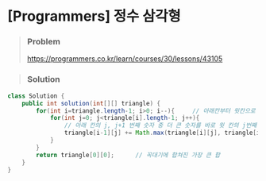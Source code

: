 # [Programmers] 정수 삼각형



> ### Problem
>
> https://programmers.co.kr/learn/courses/30/lessons/43105
>



> ### Solution

```java
class Solution {
    public int solution(int[][] triangle) {
        for(int i=triangle.length-1; i>0; i--){		// 아래칸부터 윗칸으로 조회
            for(int j=0; j<triangle[i].length-1; j++){
                // 아래 칸의 j, j+1 번째 숫자 중 더 큰 숫자를 바로 윗 칸의 j번째 칸에 합쳐놓는다
                triangle[i-1][j] += Math.max(triangle[i][j], triangle[i][j+1]);
            }
        }
        return triangle[0][0];		// 꼭대기에 합쳐진 가장 큰 합
    }
}
```

